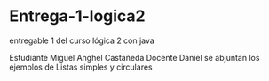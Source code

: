 # Entrega-1-logica2
entregable 1 del curso lógica 2 con java

Estudiante Miguel Anghel Castañeda 
Docente Daniel 
 se abjuntan los ejemplos de Listas simples y circulares 
 
